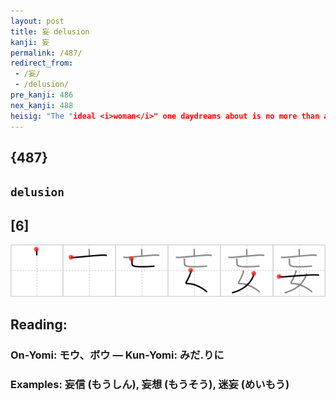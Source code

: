 ```yaml
---
layout: post
title: 妄 delusion
kanji: 妄
permalink: /487/
redirect_from:
 - /妄/
 - /delusion/
pre_kanji: 486
nex_kanji: 488
heisig: "The "ideal <i>woman</i>" one daydreams about is no more than a <b>delusion</b>. Hence, <i>perish</i> the thought of her."
---
```


## {487}

## `delusion`

## [6]

<div class="stroke"><img src="../images/E5A684.png" /></div>

## Reading:

### On-Yomi: モウ、ボウ &mdash; Kun-Yomi: みだ.りに

### Examples: 妄信 (もうしん), 妄想 (もうそう), 迷妄 (めいもう)
